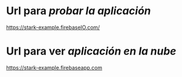 # Url para *probar la aplicación*

https://stark-example.firebaseIO.com/

# Url para ver *aplicación en la nube*

https://stark-example.firebaseapp.com